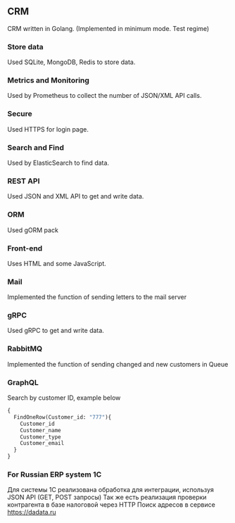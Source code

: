 ## CRM
CRM written in Golang. (Implemented in minimum mode. Test regime)

### Store data
Used SQLite, MongoDB, Redis to store data.
### Metrics and Monitoring
Used by Prometheus to collect the number of JSON/XML API calls.
### Secure
Used HTTPS for login page.
### Search and Find
Used by ElasticSearch to find data.
### REST API
Used JSON and XML API to get and write data.
### ORM
Used gORM pack
### Front-end
Uses HTML and some JavaScript.
### Mail
Implemented the function of sending letters to the mail server
### gRPC
Used gRPC to get and write data.
### RabbitMQ
Implemented the function of sending changed and new customers in Queue
### GraphQL
Search by customer ID, example below
```graphql
{
  FindOneRow(Customer_id: "777"){
    Customer_id
    Customer_name
    Customer_type
    Customer_email
  }
}
```
### For Russian ERP system 1C
Для системы 1С реализована обработка для интеграции, используя JSON API (GET, POST запросы)
Так же есть реализация проверки контрагента в базе налоговой через HTTP
Поиск адресов в сервисе https://dadata.ru
